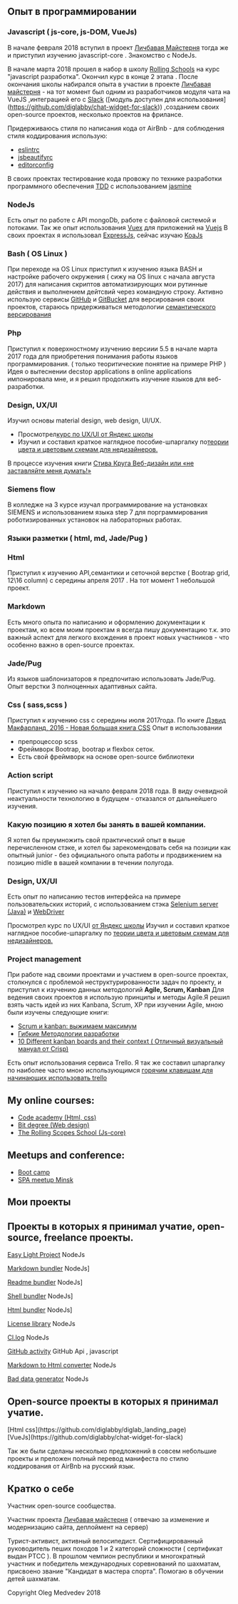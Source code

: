 <div class="my-biography">

## Опыт в программировании

### Javascript ( js-core, js-DOM, VueJs)

В начале февраля 2018 вступил в проект [Личбавая Майстерня](https://it.falanster.by/) тогда же и приступил изучению javascript-core . Знакомство с NodeJs.

В начале марта 2018 прошел в набор в школу [Rolling Schools](https://school.rollingscopes.com) на курс "javascript разработка". Окончил курс в конце 2 этапа . После окончания школы набирался опыта в участии в проекте [Личбавая майстерня](https://it.falanster.by/) - на тот момент был одним из разработчиков модуля чата на VueJS ,интеграцией его с [Slack](https://slack.com) ([модуль доступен для использования] (https://github.com/diglabby/chat-widget-for-slack)) ,созданием своих open-source проектов, несколько проектов на фрилансе. 

Придерживаюсь стиля по написания кода от AirBnb - для соблюдения стиля коддирования использую:
 * [eslintrc](https://eslint.org/)
 * [jsbeautifyrc](https://github.com/beautify-web/js-beautify)
 * [editorconfig](https://editorconfig.org/)

В своих проектах тестирование кода провожу по технике разработки программного обеспечения [TDD](https://en.wikipedia.org/wiki/Test-driven_development) c использованием [jasmine](https://jasmine.github.io/)


### NodeJs

Есть опыт по работе с API mongoDb, работе с файловой системой и потоками.
Так же опыт использования [Vuex](https://vuex.vuejs.org/ru/) для приложений на [Vuejs](https://vuejs.org/v2/guide/)
В своих проектах я использовал [ExpressJs](https://expressjs.com/), сейчас изучаю [KoaJs](https://koajs.com/)

### Bash ( OS Linux )

При переходе на OS Linux приступил к изучению языка BASH и настройке рабочего окружения ( сижу на OS linux с начала августа 2017) для написания скриптов автоматизирующих мои рутинные действия и выполнением дейтсвий через командную строку.
Активно использую сервисы [GitHub](https://github.com) и [GitBucket](https://bitbucket.org) для версирования своих проектов, стараюсь придерживаться методологии [семантического версирования](https://semver.org/)

### Php

Приступил к поверхностному изучению версиии 5.5 в начале марта 2017 года для приобретения понимания работы языков программирования. ( только теоритические понятие на примере PHP ) Идея о вытеснении decstop applications в online applications импонировала мне, и я решил продолжить изучение языков для веб-разработки.

### Design, UX/UI

Изучил основы material design, web design, UI/UX. 
 * Просмотрел[курс по UX/UI от Яндекс школы](https://www.youtube.com/watch?v=iqHWl06dSaE&list=PLRGs42pjA4ukpjurmwFzJfSCZcur01vki)
 * Изучил и составил краткое наглядное пособие-шпаргалку по[теории цвета и цветовым схемам для недизайнеров.](https://github.com/olegtempl/manual-color-scheme)

В процессе изучения книги [Стива  Круга Веб-дизайн или «не  заставляйте  меня  думать!»](http://www.school7keys.com/files/File/krug_web_design.pdf)

</div>


### Siemens flow

В колледже на 3 курсе изучал программирование на установках SIEMENS и использованием языка step 7 для порграммирования роботизированных установок на лабораторных работах.

</div>

<div class="markup-and-layout-wrap">

<div class="markup-language">

### Языки разметки ( html, md, Jade/Pug )

### Html

Приступил к изучению API,семантики и сеточной верстке ( Bootrap grid, 12\16 column) c середины апреля 2017 . На тот момент 1 небольшой проект.

### Markdown

Есть много опыта по написанию и оформлению документации к проектам, ко всем моим проектам я всегда пишу документацию т.к. это важный аспект для легкого вхождения в проект новых участников - что особенно важно в open-source проектах.

### Jade/Pug

Из языков шаблонизаторов я предпочитаю использовать Jade/Pug. Опыт верстки 3 полноценных адаптивных сайта.

</div>

<div class="layout-languages">

### Css ( sass,scss )

Приступил к изучению css с середины июля 2017года. По книге [Дэвид Макфарланд, 2016 - Новая большая книга CSS](https://oz.by/books/more10495645.html)
Опыт в использовании
 * препроцессор scss
 * Фреймворк Bootrap, bootrap и flexbox сеток.
 * Есть свой фреймворк на основе open-source библиотеки

### Action script

Приступил к изучению на начало февраля 2018 года. В виду очевидной неактуальности технологию в будущем - отказался от дальнейшего изучения.

### Какую позицию я хотел бы занять в вашей компании.

Я хотел бы преумножить свой практический опыт в выше перечисленном стэке, и хотел бы  зарекомендовать себя на позиции как опытный junior - без официального опыта работы и продвижением на позицию midle в вашей компании в течении полугода.

</div>
</div>
</div>

<div class="design-wrap">

### Design, UX/UI

<div class="container-md">

Есть опыт по написанию тестов интерфейса на примере пользовательских историй, с использованием стэка [Selenium server (Java)](https://www.seleniumhq.org) и [WebDriver](http://webdriver.io/api.html)

Просмотрел курс по UX/UI [от Яндекс школы](https://www.youtube.com/watch?v=iqHWl06dSaE&list=PLRGs42pjA4ukpjurmwFzJfSCZcur01vki)
Изучил и составил краткое наглядное пособие-шпаргалку по [теории цвета и цветовым схемам для недизайнеров.](https://github.com/olegtempl/manual-color-scheme)

</div>

<div class="project-manager-wrap">

### Project management

При работе над своими проектами и участием в open-source проектах, столкнулся с проблемой неструктурированности задач по проекту, и приступил к изучению данных методологий **Agile, Scrum, Kanban**
Для ведения своих проектов я использую принципы и методы Agile.Я решил взять часть идей из них Kanbana, Scrum, XP при изучении Agile, мною были изучены следующие книги:
 * [Scrum и kanban: выжимаем максимум](http://scrum.org.ua/wp-content/uploads/ScrumAndKanbanRuFinal.pdf)
 * [Гибкие Методологии разработки](https://tados.ru/wp-content/uploads/2017/04/%D0%91%D0%BE%D1%80%D0%B8%D1%81_%D0%92%D0%BE%D0%BB%D1%8C%D1%84%D1%81%D0%BE%D0%BD_%D0%93%D0%B8%D0%B1%D0%BA%D0%B8%D0%B5_%D0%BC%D0%B5%D1%82%D0%BE%D0%B4%D0%BE%D0%BB%D0%BE%D0%B3%D0%B8%D0%B8.pdf)
  * [10 Different kanban boards and their context ( Отличный визуальный мануал от Crisp)](http://blog.crisp.se/mattiasskarin/files/pdf/10different_kanban_boards_and_their_context_mskarin.pdf)

Есть опыт использования сервиса Trello. Я так же составил шпаргалку по наиболее часто мною использующимся [горячим клавишам для начинающих использовать trello](https://github.com/olegtempl/manual-trello-hotkeys)

<div class="events-wrap">

<div class="courses">

## My online courses:

*   <a href="https://www.codecademy.com/">Code academy (Html, css)</a>
*   <a href="https://www.bitdegree.org">Bit degree (Web design)</a>
*   <a href="https://school.rollingscopes.com/">The Rolling Scopes School (Js-core)</a>

</div>

<div class="events">

## Meetups and conference:

* [Boot camp](https://www.facebook.com/falanster.by/posts/1780169028709060)
* [SPA meetup Minsk](https://events.dev.by/80997)
</div>

</div>

</div>

<div class="projects-wrap">

<div class="my-projects-wrap">

## Мои проекты

## Проекты в которых я принимал учатие, open-source, freelance проекты.

<div class="my-projects">

[Easy Light Project](https://github.com/olegtempl/easy-light-project)
<span>NodeJs</span>

[Markdown bundler](https://github.com/olegtempl/node-md-bundler/node-md-bundler)
<span>NodeJs</span>]

[Readme bundler](https://github.com/olegtempl/readme-bundler)
<span>NodeJs</span>]

[Shell bundler](https://github.com/olegtempl/node-sh-bundler)
<span>NodeJs</span>]

[Html bundler](https://github.com/olegtempl/node-html-bundler)
<span>NodeJs</span>]

[License library](https://github.com/olegtempl/license-library)
<span>NodeJs</span>

[Cl.log](https://github.com/olegtempl/node-cl-log)
<span>NodeJs</span>

[GitHub activity](https://github.com/olegtempl/gactive)
<span>GitHub Api , javascript </span>

[Markdown to Html converter](https://github.com/olegtempl/node-m2h)
<span>NodeJs</span>

[Bad data generator](https://github.com/olegtempl/bad-data-generator)
<span>NodeJs</span>

</div>

</div>


## Оpen-source проекты в которых я принимал учатие.

<div class="my-projects">

<div class="project">[Html css](https://github.com/diglabby/diglab_landing_page)</div>

<div class="project">[VueJs](https://github.com/diglabby/chat-widget-for-slack)</div>

Так же были сделаны несколько предложений в совсем небольшие проекты и преложен полный перевод манифеста по стилю коддирования от AirBnb на русский язык. 


## Кратко о себе

Участник open-source сообщества.

Участник проекта [Личбавая майстерня](https://it.falanster.by/) ( отвечаю за изменение и модернизацию сайта, деплоймент на сервер)

Турист-активист, активный велосипедист. Сертифицированный руководитель пеших походов 1 и 2 категорий сложности ( сертификат выдан РТСС ). В прошлом чемпион республики и многократный участник и победитель международных соревнований по шахматам, присвоено звание "Кандидат в мастера спорта". Помогаю в обучении детей шахматам.



Copyright Oleg Medvedev 2018

